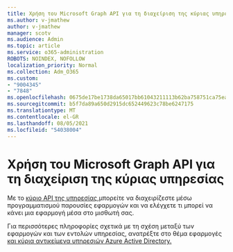 ```yaml
---
title: Χρήση του Microsoft Graph API για τη διαχείριση της κύριας υπηρεσίας
ms.author: v-jmathew
author: v-jmathew
manager: scotv
ms.audience: Admin
ms.topic: article
ms.service: o365-administration
ROBOTS: NOINDEX, NOFOLLOW
localization_priority: Normal
ms.collection: Adm_O365
ms.custom:
- "9004345"
- "7848"
ms.openlocfilehash: 0675de17be1738da65017bb61043211113b62ba758751ca75ea4926683006e38
ms.sourcegitcommit: b5f7da89a650d2915dc652449623c78be6247175
ms.translationtype: MT
ms.contentlocale: el-GR
ms.lasthandoff: 08/05/2021
ms.locfileid: "54038004"
---
```

# <a name="use-microsoft-graph-api-to-manage-service-principal"></a>Χρήση του Microsoft Graph API για τη διαχείριση της κύριας υπηρεσίας

Με το [κύριο API της υπηρεσίας,](https://docs.microsoft.com/graph/api/resources/serviceprincipal)μπορείτε να διαχειρίζεστε μέσω προγραμματισμού παρουσίες εφαρμογών και να ελέγχετε τι μπορεί να κάνει μια εφαρμογή μέσα στο μισθωτή σας.

Για περισσότερες πληροφορίες σχετικά με τη σχέση μεταξύ των εφαρμογών και των εντολών υπηρεσίας, ανατρέξτε στο θέμα εφαρμογές [και κύρια αντικείμενα υπηρεσιών Azure Active Directory.](https://docs.microsoft.com/azure/active-directory/develop/app-objects-and-service-principals)
